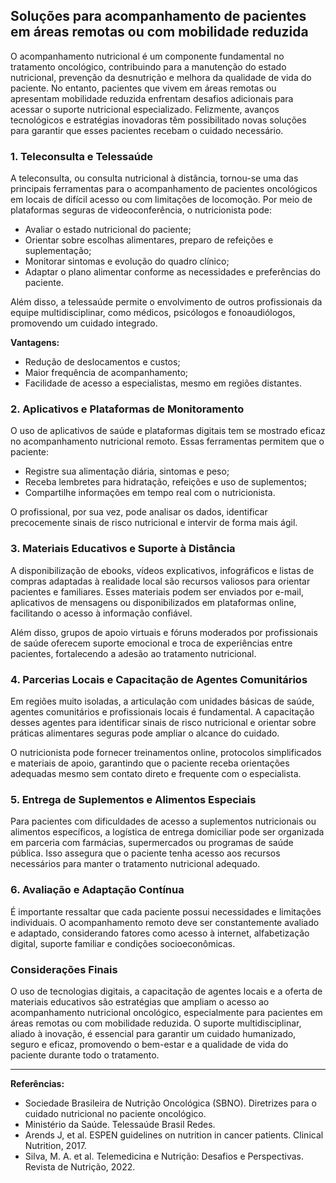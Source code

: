 ## Soluções para acompanhamento de pacientes em áreas remotas ou com mobilidade reduzida

O acompanhamento nutricional é um componente fundamental no tratamento oncológico, contribuindo para a manutenção do estado nutricional, prevenção da desnutrição e melhora da qualidade de vida do paciente. No entanto, pacientes que vivem em áreas remotas ou apresentam mobilidade reduzida enfrentam desafios adicionais para acessar o suporte nutricional especializado. Felizmente, avanços tecnológicos e estratégias inovadoras têm possibilitado novas soluções para garantir que esses pacientes recebam o cuidado necessário.

### 1. Teleconsulta e Telessaúde

A teleconsulta, ou consulta nutricional à distância, tornou-se uma das principais ferramentas para o acompanhamento de pacientes oncológicos em locais de difícil acesso ou com limitações de locomoção. Por meio de plataformas seguras de videoconferência, o nutricionista pode:

- Avaliar o estado nutricional do paciente;
- Orientar sobre escolhas alimentares, preparo de refeições e suplementação;
- Monitorar sintomas e evolução do quadro clínico;
- Adaptar o plano alimentar conforme as necessidades e preferências do paciente.

Além disso, a telessaúde permite o envolvimento de outros profissionais da equipe multidisciplinar, como médicos, psicólogos e fonoaudiólogos, promovendo um cuidado integrado.

**Vantagens:**
- Redução de deslocamentos e custos;
- Maior frequência de acompanhamento;
- Facilidade de acesso a especialistas, mesmo em regiões distantes.

### 2. Aplicativos e Plataformas de Monitoramento

O uso de aplicativos de saúde e plataformas digitais tem se mostrado eficaz no acompanhamento nutricional remoto. Essas ferramentas permitem que o paciente:

- Registre sua alimentação diária, sintomas e peso;
- Receba lembretes para hidratação, refeições e uso de suplementos;
- Compartilhe informações em tempo real com o nutricionista.

O profissional, por sua vez, pode analisar os dados, identificar precocemente sinais de risco nutricional e intervir de forma mais ágil.

### 3. Materiais Educativos e Suporte à Distância

A disponibilização de ebooks, vídeos explicativos, infográficos e listas de compras adaptadas à realidade local são recursos valiosos para orientar pacientes e familiares. Esses materiais podem ser enviados por e-mail, aplicativos de mensagens ou disponibilizados em plataformas online, facilitando o acesso à informação confiável.

Além disso, grupos de apoio virtuais e fóruns moderados por profissionais de saúde oferecem suporte emocional e troca de experiências entre pacientes, fortalecendo a adesão ao tratamento nutricional.

### 4. Parcerias Locais e Capacitação de Agentes Comunitários

Em regiões muito isoladas, a articulação com unidades básicas de saúde, agentes comunitários e profissionais locais é fundamental. A capacitação desses agentes para identificar sinais de risco nutricional e orientar sobre práticas alimentares seguras pode ampliar o alcance do cuidado.

O nutricionista pode fornecer treinamentos online, protocolos simplificados e materiais de apoio, garantindo que o paciente receba orientações adequadas mesmo sem contato direto e frequente com o especialista.

### 5. Entrega de Suplementos e Alimentos Especiais

Para pacientes com dificuldades de acesso a suplementos nutricionais ou alimentos específicos, a logística de entrega domiciliar pode ser organizada em parceria com farmácias, supermercados ou programas de saúde pública. Isso assegura que o paciente tenha acesso aos recursos necessários para manter o tratamento nutricional adequado.

### 6. Avaliação e Adaptação Contínua

É importante ressaltar que cada paciente possui necessidades e limitações individuais. O acompanhamento remoto deve ser constantemente avaliado e adaptado, considerando fatores como acesso à internet, alfabetização digital, suporte familiar e condições socioeconômicas.

### Considerações Finais

O uso de tecnologias digitais, a capacitação de agentes locais e a oferta de materiais educativos são estratégias que ampliam o acesso ao acompanhamento nutricional oncológico, especialmente para pacientes em áreas remotas ou com mobilidade reduzida. O suporte multidisciplinar, aliado à inovação, é essencial para garantir um cuidado humanizado, seguro e eficaz, promovendo o bem-estar e a qualidade de vida do paciente durante todo o tratamento.

---

**Referências:**

- Sociedade Brasileira de Nutrição Oncológica (SBNO). Diretrizes para o cuidado nutricional no paciente oncológico.
- Ministério da Saúde. Telessaúde Brasil Redes.
- Arends J, et al. ESPEN guidelines on nutrition in cancer patients. Clinical Nutrition, 2017.
- Silva, M. A. et al. Telemedicina e Nutrição: Desafios e Perspectivas. Revista de Nutrição, 2022.